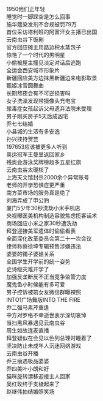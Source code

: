1950他们正年轻  
睡觉时一脚踩空是怎么回事  
施华蔻染发剂不合规被罚79万  
首位采访塔利班的阿富汗女主播已出国  
云南虫谷下饭剧  
官方回应摊主用路边积水蒸包子  
惊艳了一个时代的男明星  
小偷被屋主撞见淡定对话后逃跑  
全运会西安城市形象片  
新疆回应美方边抹黑新疆边来电影取景  
甄姬冰雪圆舞曲  
长期熬夜会有不可逆损害吗  
女子洗澡发现带摄像头充电宝  
尿毒症女孩起诉父母遗弃法院未受理  
男子刚买房子5天后成凶宅  
乔七七结婚  
小县城的生活有多安逸  
孙兴挟持贺芸  
197653应该被更多人听到  
奥运冠军王曼昱返回家乡  
残奥会游泳奖牌榜超多五星红旗  
云南虫谷太硬核了  
上海天文馆封杀2000余个异常账号  
老师的开学恐惧症更严重  
南方菜市场的服务真是绝了  
刘海弄成了申公豹  
厦门5少年30秒洗劫小米手机店  
央视曝医美机构制造容貌焦虑揽客话术  
商场回应小米之家30秒遭洗劫  
拜登迎接美军遗体时偷偷看表  
全面深化改革委员会第二十一次会议  
律师称蔡徐坤专辑预售涉嫌违法  
婆婆的镯子婆媳关系  
全国学生开学前的统一姿势  
史诗级灾难开学了  
加强反垄断反不正当竞争监管力度  
魔鬼鱼小时候能有多可爱  
男子控诉被前女友微信群曝裸照  
INTO1广场舞版INTO THE FIRE  
乔二强马素芹重逢  
中方对罗格不幸逝世表示深切哀悼  
当扫黑风暴遇见云南虫谷  
周生如故连麦直播  
拜登疑似在会见以色列总理时睡着了  
坚决防止未成年人沉迷网络游戏  
云南虫谷开播  
乔三丽遇极品婆婆  
乔四美叶小朗和好  
猫咪旋转漂移迎接主人回家  
吴红玫终于支棱起来了  
赵继伟拍结婚照笑场  
